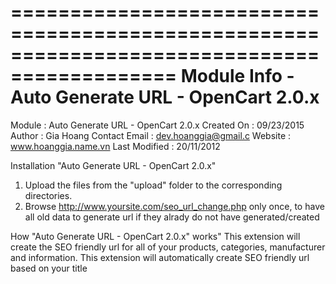 ============================================================================================
Module Info - Auto Generate URL - OpenCart 2.0.x       			 	
============================================================================================
Module			: Auto Generate URL - OpenCart 2.0.x
Created On		: 09/23/2015
Author			: Gia Hoang
Contact Email	        : dev.hoanggia@gmail.c
Website			: www.hoanggia.name.vn
Last Modified	        : 20/11/2012

Installation "Auto Generate URL - OpenCart 2.0.x"
1. Upload the files from the "upload" folder to the corresponding directories.
2. Browse http://www.yoursite.com/seo_url_change.php only once, to have all old data to generate url if they alrady do not have generated/created 

How "Auto Generate URL - OpenCart 2.0.x" works"
This extension will create the SEO friendly url for all of your products, categories, manufacturer and information.
This extension will automatically create SEO friendly url based on your title
